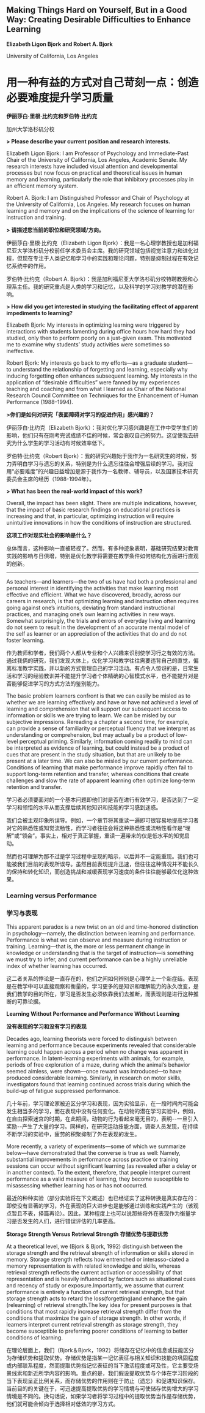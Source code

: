 ## Making Things Hard on Yourself, But in a Good Way: Creating Desirable Difficulties to Enhance Learning

**Elizabeth Ligon Bjork and Robert A. Bjork**

University of California, Los Angeles


# 用一种有益的方式对自己苛刻一点：创造必要难度提升学习质量

**伊丽莎白·里根·比约克和罗伯特·比约克**

加州大学洛杉矶分校


**> Please describe your current position and research interests.**  

Elizabeth Ligon Bjork: I am Professor of Psychology and Immediate-Past Chair of the University of California, Los Angeles, Academic Senate. My research interests have included visual attention and developmental processes but now focus on practical and theoretical issues in human memory and learning, particularly the role that inhibitory processes play in an efficient memory system.


Robert A. Bjork: I am Distinguished Professor and Chair of Psychology at the University of California, Los Angeles. My research focuses on human learning and memory and on the implications of the science of learning for instruction and training.


**> 请描述您当前的职位和研究领域/方向。**

伊丽莎白·里根·比约克（Elizabeth Ligon Bjork）：我是一名心理学教授也是加利福尼亚大学洛杉矶分校前任学术委员会主席。我的研究领域包括视觉注意力和进化过程，但现在专注于人类记忆和学习中的实践和理论问题，特别是抑制过程在有效记忆系统中的作用。


罗伯特·比约克（Robert A. Bjork）：我是加利福尼亚大学洛杉矶分校特聘教授和心理系主任。我的研究重点是人类的学习和记忆，以及科学的学习对教学的潜在影响。

**> How did you get interested in studying the facilitating effect of apparent impediments to learning?**

Elizabeth Bjork: My interests in optimizing learning were triggered by interactions with students lamenting during office hours how hard they had studied, only then to perform poorly on a just-given exam. This motivated me to examine why students’ study activities were sometimes so ineffective.

Robert Bjork: My interests go back to my efforts—as a graduate student— to understand the relationship of forgetting and learning, especially why inducing forgetting often enhances subsequent learning. My interests in the application of “desirable difficulties” were fanned by my experiences teaching and coaching and from what I learned as Chair of the National Research Council Committee on Techniques for the Enhancement of Human Performance (1988–1994).



**>你们是如何对研究「表面障碍对学习的促进作用」感兴趣的？**

伊丽莎白·比约克（Elizabeth Bjork）：我对优化学习感兴趣是在工作中受学生们的影响，他们只有在刚考完试成绩不佳的时候，常会哀叹自己的努力。这促使我去研究为什么学生的学习活动有时候效率低下。

罗伯特·比约克（Robert Bjork）：我的研究兴趣始于我作为一名研究生的时候，努力弄明白学习与遗忘的关系，特别是为什么遗忘往往会增强后续的学习。我对应用“必要难度”的兴趣日益增加是源于我作为一名教师、辅导员，以及国家技术研究委员会主席的经历（1988-1994年）。



**> What has been the real-world impact of this work?**

Overall, the impact has been slight. There are multiple indications, however, that the impact of basic research findings on educational practices is increasing and that, in particular, optimizing instruction will require unintuitive innovations in how the conditions of instruction are structured.

**这项工作对现实社会的影响是什么？**

总体而言，这种影响一直被轻视了。然而，有多种迹象表明，基础研究结果对教育实践的影响与日俱增，特别是优化教学将需要在教学条件如何结构化方面进行直观的创新。


---


As teachers—and learners—the two of us have had both a professional and personal interest in identifying the activities that make learning most effective and efficient. What we have discovered, broadly, across our careers in research, is that optimizing learning and instruction often requires going against one’s intuitions, deviating from standard instructional practices, and managing one’s own learning activities in new ways. Somewhat surprisingly, the trials and errors of everyday living and learning do not seem to result in the development of an accurate mental model of the self as learner or an appreciation of the activities that do and do not foster learning.

作为教师和学者，我们两个人都从专业和个人兴趣来识别使学习行之有效的方法。通过我俩的研究，我们发现大体上，优化学习和教学往往需要违背自己的直觉，偏离标准教学实践，并以新的方式管理自己的学习活动。有点令人惊讶的是，日常生活和学习的经验教训并不能提升学习者个体精确的心智模式水平，也不能提升对是否能够促进学习的方式方法的鉴别能力。



The basic problem learners confront is that we can easily be misled as to whether we are learning effectively and have or have not achieved a level of learning and comprehension that will support our subsequent access to information or skills we are trying to learn. We can be misled by our subjective impressions. Rereading a chapter a second time, for example, can provide a sense of familiarity or perceptual fluency that we interpret as understanding or comprehension, but may actually be a product of low-level perceptual priming. Similarly, information coming readily to mind can be interpreted as evidence of learning, but could instead be a product of cues that are present in the study situation, but that are unlikely to be present at a later time. We can also be misled by our current performance. Conditions of learning that make performance improve rapidly often fail to support long-term retention and transfer, whereas conditions that create challenges and slow the rate of apparent learning often optimize long-term retention and transfer.


学习者必须要面对的一个基本问题即他们对是否在进行有效学习，是否达到了一定学习和领悟的水平从而支撑后续其他知识和技能的学习感到迷惑。

我们会被主观印象所误导。例如，一个章节将其重读一遍即可很容易地提高学习者对它的熟悉性或知觉流畅性，而学习者往往会将这种熟悉性或流畅性看作是“理解”或“领会”。事实上，相对于真正掌握，重读一遍带来的仅是低水平的知觉启动。

然而也可理解为那不过是学习过程中呈现的暗示，以后并不一定能重现。我们也可能被我们目前的表现所误导。虽然目前表现提升迅速，但往往这种情况并不能长久的保持和转化知识，而创造挑战和减缓表现学习速度的条件往往能够最优化这种效果。


### Learning versus Performance

### 学习与表现


This apparent paradox is a new twist on an old and time-honored distinction in psychology—namely, the distinction between learning and performance. Performance is what we can observe and measure during instruction or training. Learning—that is, the more or less permanent change in knowledge or understanding that is the target of instruction—is something we must try to infer, and current performance can be a highly unreliable index of whether learning has occurred.

这二者关系的悖论是一直存在的，他们之间如何辨别是心理学上一个新症结。表现是在教学中可以直接观察和衡量的，学习更多的是知识和理解能力的永久改变，是我们教学的目的所在，学习是否发生必须依靠我们去推断，而表现则是进行这种推断的可靠论据。


**Learning Without Performance and Performance Without Learning**

**没有表现的学习和没有学习的表现**

Decades ago, learning theorists were forced to distinguish between learning and performance because experiments revealed that considerable learning could happen across a period when no change was apparent in performance. In latent-learning experiments with animals, for example, periods of free exploration of a maze, during which the animal’s behavior seemed aimless, were shown—once reward was introduced—to have produced considerable learning. Similarly, in research on motor skills, investigators found that learning continued across trials during which the build-up of fatigue suppressed performance.

几十年前，学习理论家被迫区分学习和表现，因为实验显示，在一段时间内可能会发生相当多的学习，而在表现中没有任何变化。在动物的潜在学习实验中，例如，在自由探索迷宫的时期，在此期间，动物的行为看起来毫无目的，表明--一旦引入奖励--产生了大量的学习。同样的，在研究运动技能方面，调查人员发现，在持续不断学习的实验中，疲劳的积聚抑制了外在表现的发生。


More recently, a variety of experiments—some of which we summarize below—have demonstrated that the converse is true as well: Namely, substantial improvements in performance across practice or training sessions can occur without significant learning (as revealed after a delay or in another context). To the extent, therefore, that people interpret current performance as a valid measure of learning, they become susceptible to misassessing whether learning has or has not occurred.

最近的种种实验（部分实验将在下文概述）也已经证实了这种转换是真实存在的：即使没有显著的学习，外在表现的巨大进步也是能够通过训练和实践产生的（该观点暂且不表，择篇再论）。因此，某种程度上也可以说那些将外在表现作为衡量学习是否发生的人们，进行错误评估的几率更高。

**Storage Strength Versus Retrieval Strength**
**存储优势与提取优势**

At a theoretical level, we (Bjork & Bjork, 1992) distinguish between the storage strength and the retrieval strength of information or skills stored in memory. 
Storage strength reflects how entrenched or interasso-ciated a memory representation is with related knowledge and skills, whereas retrieval strength reflects the current activation or accessibility of that representation and is heavily influenced by factors such as situational cues and recency of study or exposure.Importantly, we assume that current performance is entirely a function of current retrieval strength, but that storage strength acts to retard the loss(forgetting)and enhance the gain (relearning) of retrieval strength.The key idea for present purposes is that conditions that most rapidly increase retrieval strength differ from the conditions that maximize the gain of storage strength. 
In other words, if learners interpret current retrieval strength as storage strength, they become susceptible to preferring poorer conditions of learning to better conditions of learning.

在理论层面上，我们（Bjork＆Bjork，1992）将储存在记忆中的信息或技能区分为存储优势和提取优势。存储优势是指某一记忆表征与相关知识和技能的巩固程度或内部联系程度，然而提取优势指记忆表征的当下激活程度或可及性，它主要受场景线索和新近所学内容的影响。重点的是，我们假设提取优势与个体在学习阶段的当下表现呈正比例关系，而存储优势的作用则在于防止（遗忘）和促进知识保存。当前目的的关键在于，可迅速提高提取优势的学习情境与可使储存优势增大的学习情境是不同的。换句话说，如果学习者将学习过程中的提取优势当作是存储优势，他们就可能会倾向于选择相对低效的学习方式。





